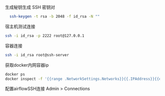 生成秘钥生成 SSH 密钥对
```bash
  ssh-keygen -t rsa -b 2048 -f id_rsa -N ""
```
宿主机测试连接
```bash
ssh -i id_rsa -p 2222 root@127.0.0.1
```
容器连接
```bash
ssh -i id_rsa root@ssh-server
```
获取docker内网容器ip
```bash
docker ps
docker inspect -f '{{range .NetworkSettings.Networks}}{{.IPAddress}}{{end}}' <目标容器名称或ID>
```

配置airflowSSH连接
Admin > Connections
